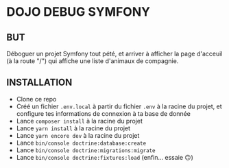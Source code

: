 # DOJO DEBUG SYMFONY

## BUT

Déboguer un projet Symfony tout pété, et arriver à afficher la page d'acceuil (à la route "/") qui affiche une liste d'animaux de compagnie.

## INSTALLATION

* Clone ce repo
* Créé un fichier `.env.local` à partir du fichier `.env` à la racine du projet, et configure tes informations de connexion à ta base de donnée 
* Lance `composer install` à la racine du projet
* Lance `yarn install` à la racine du projet
* Lance `yarn encore dev` à la racine du projet
* Lance `bin/console doctrine:database:create`
* Lance `bin/console doctrine:migrations:migrate`
* Lance `bin/console doctrine:fixtures:load` (enfin... essaie 🙃)

